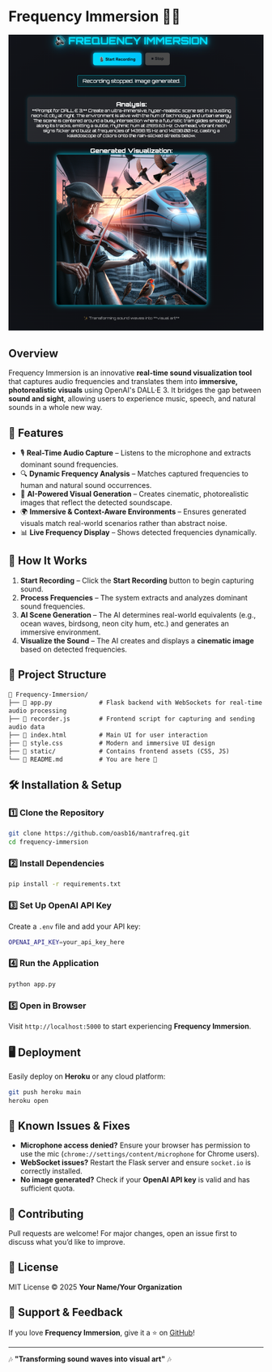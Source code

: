 # Frequency Immersion 🎵🔮
![Frequency Visualization](static/img/sample2.png)
## **Overview**
Frequency Immersion is an innovative **real-time sound visualization tool** that captures audio frequencies and translates them into **immersive, photorealistic visuals** using OpenAI's DALL·E 3. It bridges the gap between **sound and sight**, allowing users to experience music, speech, and natural sounds in a whole new way.

## **🔧 Features**
- 🎙 **Real-Time Audio Capture** – Listens to the microphone and extracts dominant sound frequencies.
- 🔍 **Dynamic Frequency Analysis** – Matches captured frequencies to human and natural sound occurrences.
- 🎨 **AI-Powered Visual Generation** – Creates cinematic, photorealistic images that reflect the detected soundscape.
- 🌍 **Immersive & Context-Aware Environments** – Ensures generated visuals match real-world scenarios rather than abstract noise.
- 📊 **Live Frequency Display** – Shows detected frequencies dynamically.

## **🚀 How It Works**
1. **Start Recording** – Click the **Start Recording** button to begin capturing sound.
2. **Process Frequencies** – The system extracts and analyzes dominant sound frequencies.
3. **AI Scene Generation** – The AI determines real-world equivalents (e.g., ocean waves, birdsong, neon city hum, etc.) and generates an immersive environment.
4. **Visualize the Sound** – The AI creates and displays a **cinematic image** based on detected frequencies.

## **📂 Project Structure**
```
📁 Frequency-Immersion/
├── 📄 app.py             # Flask backend with WebSockets for real-time audio processing
├── 📄 recorder.js        # Frontend script for capturing and sending audio data
├── 📄 index.html         # Main UI for user interaction
├── 📄 style.css          # Modern and immersive UI design
├── 📁 static/            # Contains frontend assets (CSS, JS)
└── 📄 README.md          # You are here 📖
```

## **🛠 Installation & Setup**
### **1️⃣ Clone the Repository**
```bash
git clone https://github.com/oasb16/mantrafreq.git
cd frequency-immersion
```
### **2️⃣ Install Dependencies**
```bash
pip install -r requirements.txt
```
### **3️⃣ Set Up OpenAI API Key**
Create a `.env` file and add your API key:
```bash
OPENAI_API_KEY=your_api_key_here
```
### **4️⃣ Run the Application**
```bash
python app.py
```
### **5️⃣ Open in Browser**
Visit `http://localhost:5000` to start experiencing **Frequency Immersion**.

## **🖥️ Deployment**
Easily deploy on **Heroku** or any cloud platform:
```bash
git push heroku main
heroku open
```

## **📢 Known Issues & Fixes**
- **Microphone access denied?** Ensure your browser has permission to use the mic (`chrome://settings/content/microphone` for Chrome users).
- **WebSocket issues?** Restart the Flask server and ensure `socket.io` is correctly installed.
- **No image generated?** Check if your **OpenAI API key** is valid and has sufficient quota.

## **🤝 Contributing**
Pull requests are welcome! For major changes, open an issue first to discuss what you’d like to improve.

## **📜 License**
MIT License © 2025 **Your Name/Your Organization**

## **🌟 Support & Feedback**
If you love **Frequency Immersion**, give it a ⭐ on [GitHub](https://github.com/oasb16/mantrafreq.git)!

---
🎶 **"Transforming sound waves into visual art"** 🎶

